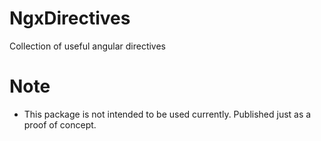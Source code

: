 # NgxDirectives

Collection of useful angular directives

# Note
- This package is not intended to be used currently. Published just as a proof of concept.
